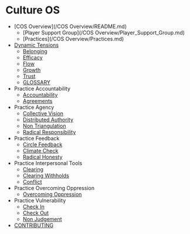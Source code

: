 # Culture OS

- [COS Overview](/COS Overview/README.md)
    * [Player Support Group](/COS Overview/Player_Support_Group.md)
    * [Practices](/COS Overview/Practices.md)
- [Dynamic Tensions](/Dynamic_Tensions/README.md)
    * [Belonging](/Dynamic_Tensions/Belonging.md)
    * [Efficacy](/Dynamic_Tensions/Efficacy.md)
    * [Flow](/Dynamic_Tensions/Flow.md)
    * [Growth](/Dynamic_Tensions/Growth.md)
    * [Trust](/Dynamic_Tensions/Trust.md)
  * [GLOSSARY](/GLOSSARY.md)
- Practice Accountability
    * [Accountability](/Practice_Accountability/Accountability.md)
    * [Agreements](/Practice_Accountability/Agreements.md)
- Practice Agency
    * [Collective Vision](/Practice_Agency/Collective_Vision.md)
    * [Distributed Authority](/Practice_Agency/Distributed_Authority.md)
    * [Non Triangulation](/Practice_Agency/Non_Triangulation.md)
    * [Radical Responsibility](/Practice_Agency/Radical_Responsibility.md)
- Practice Feedback
    * [Circle Feedback](/Practice_Feedback/Circle_Feedback.md)
    * [Climate Check](/Practice_Feedback/Climate_Check.md)
    * [Radical Honesty](/Practice_Feedback/Radical_Honesty.md)
- Practice Interpersonal Tools
    * [Clearing](/Practice_Interpersonal_Tools/Clearing.md)
    * [Clearing Withholds](/Practice_Interpersonal_Tools/Clearing_Withholds.md)
    * [Conflict](/Practice_Interpersonal_Tools/Conflict.md)
- Practice Overcoming Oppression
    * [Overcoming Oppression](/Practice_Overcoming_Oppression/Overcoming_Oppression.md)
- Practice Vulnerability
    * [Check In](/Practice_Vulnerability/Check_In.md)
    * [Check Out](/Practice_Vulnerability/Check_Out.md)
    * [Non Judgement](/Practice_Vulnerability/Non_Judgement.md)
- [CONTRIBUTING](/CONTRIBUTING.md)
